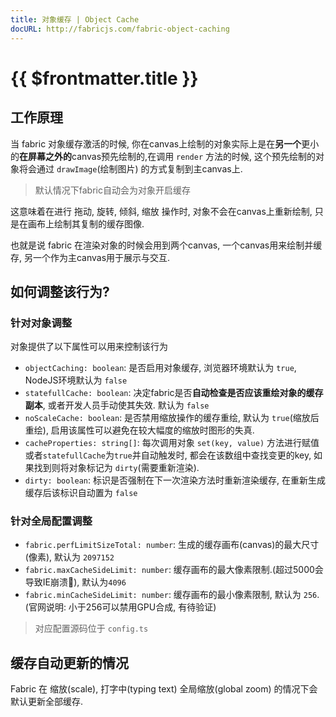 ```yaml
---
title: 对象缓存 | Object Cache
docURL: http://fabricjs.com/fabric-object-caching
---
```


# {{ $frontmatter.title }}

## 工作原理

当 fabric 对象缓存激活的时候, 你在canvas上绘制的对象实际上是在**另一个**更小的**在屏幕之外的**canvas预先绘制的,在调用 `render` 方法的时候, 这个预先绘制的对象将会通过 `drawImage`(绘制图片) 的方式复制到主canvas上.

> 默认情况下fabric自动会为对象开启缓存

这意味着在进行 拖动, 旋转, 倾斜, 缩放 操作时, 对象不会在canvas上重新绘制, 只是在画布上绘制其复制的缓存图像.

也就是说 fabric 在渲染对象的时候会用到两个canvas, 一个canvas用来绘制并缓存, 另一个作为主canvas用于展示与交互.

## 如何调整该行为?

### 针对对象调整

对象提供了以下属性可以用来控制该行为

+ `objectCaching: boolean`: 是否启用对象缓存, 浏览器环境默认为 `true`, NodeJS环境默认为 `false`
+ `statefullCache: boolean`: 决定fabric是否**自动检查是否应该重绘对象的缓存副本**, 或者开发人员手动使其失效. 默认为 `false`
+ `noScaleCache: boolean`: 是否禁用缩放操作的缓存重绘, 默认为 `true`(缩放后重绘), 启用该属性可以避免在较大幅度的缩放时图形的失真.
+ `cacheProperties: string[]`: 每次调用对象 `set(key, value)` 方法进行赋值或者`statefullCache`为`true`并自动触发时, 都会在该数组中查找变更的key, 如果找到则将对象标记为 `dirty`(需要重新渲染).
+ `dirty: boolean`: 标识是否强制在下一次渲染方法时重新渲染缓存, 在重新生成缓存后该标识自动置为 `false`

### 针对全局配置调整

+ `fabric.perfLimitSizeTotal: number`: 生成的缓存画布(canvas)的最大尺寸(像素), 默认为 `2097152`
+ `fabric.maxCacheSideLimit: number`: 缓存画布的最大像素限制.(超过5000会导致IE崩溃🐶), 默认为`4096`
+ `fabric.minCacheSideLimit: number`: 缓存画布的最小像素限制, 默认为 `256`. (官网说明: 小于256可以禁用GPU合成, 有待验证)

> 对应配置源码位于 `config.ts`

## 缓存自动更新的情况

Fabric 在 缩放(scale), 打字中(typing text) 全局缩放(global zoom) 的情况下会默认更新全部缓存.
